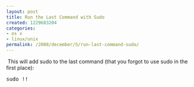 ```yaml
---
layout: post
title: Run the Last Command with Sudo
created: 1229683204
categories:
- os x
- linux/unix
permalink: /2008/december/5/run-last-command-sudo/
---
```

<p>&nbsp;This will add sudo to the last command (that you forgot to use sudo in the first place):</p>
<pre>
sudo !!

</pre>
